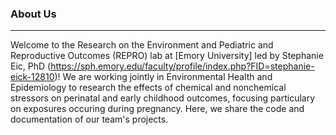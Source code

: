 ### About Us
---
Welcome to the Research on the Environment and Pediatric and Reproductive Outcomes (REPRO) lab at [Emory University] led by Stephanie Eic, PhD (https://sph.emory.edu/faculty/profile/index.php?FID=stephanie-eick-12810)! We are working jointly in Environmental Health and Epidemiology to research the effects of chemical and nonchemical stressors on perinatal and early childhood outcomes, focusing particulary on exposures occuring during pregnancy. Here, we share the code and documentation of our team's projects. 
